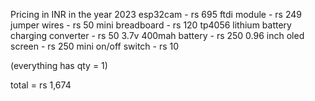 Pricing in INR in the year 2023
esp32cam - rs 695
ftdi module - rs 249
jumper wires - rs 50
mini breadboard - rs 120
tp4056 lithium battery charging converter - rs 50
3.7v 400mah battery - rs 250
0.96 inch oled screen - rs 250
mini on/off switch - rs 10 

(everything has qty = 1)

total = rs 1,674
